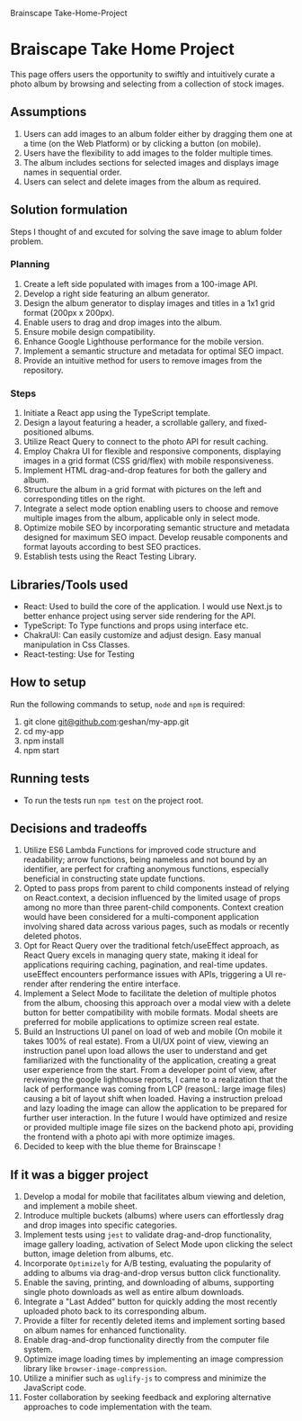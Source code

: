 Brainscape Take-Home-Project

# Braiscape Take Home Project

This page offers users the opportunity to swiftly and intuitively curate a photo album by browsing and selecting from a collection of stock images.

## Assumptions

1. Users can add images to an album folder either by dragging them one at a time (on the Web Platform) or by clicking a button (on mobile).
2. Users have the flexibility to add images to the folder multiple times.
3. The album includes sections for selected images and displays image names in sequential order.
4. Users can select and delete images from the album as required.

## Solution formulation

Steps I thought of and excuted for solving the save image to ablum folder problem.

### Planning

1. Create a left side populated with images from a 100-image API.
2. Develop a right side featuring an album generator.
3. Design the album generator to display images and titles in a 1x1 grid format (200px x 200px).
4. Enable users to drag and drop images into the album.
5. Ensure mobile design compatibility.
6. Enhance Google Lighthouse performance for the mobile version.
7. Implement a semantic structure and metadata for optimal SEO impact.
8. Provide an intuitive method for users to remove images from the repository.

### Steps

1. Initiate a React app using the TypeScript template.
2. Design a layout featuring a header, a scrollable gallery, and fixed-positioned albums.
3. Utilize React Query to connect to the photo API for result caching.
4. Employ Chakra UI for flexible and responsive components, displaying images in a grid format (CSS grid/flex) with mobile responsiveness.
5. Implement HTML drag-and-drop features for both the gallery and album.
6. Structure the album in a grid format with pictures on the left and corresponding titles on the right.
7. Integrate a select mode option enabling users to choose and remove multiple images from the album, applicable only in select mode.
8. Optimize mobile SEO by incorporating semantic structure and metadata designed for maximum SEO impact. Develop reusable components and format layouts according to best SEO practices.
9. Establish tests using the React Testing Library.


## Libraries/Tools used

* React: Used to build the core of the application. I would use Next.js to better enhance project using server side rendering for the API.
* TypeScript: To Type functions and props using interface etc.
* ChakraUI: Can easily customize and adjust design. Easy manual manipulation in Css Classes.
* React-testing: Use for Testing

## How to setup

Run the following commands to setup, `node` and `npm` is required:

1) git clone git@github.com:geshan/my-app.git
2) cd my-app
3) npm install
4) npm start 

## Running tests

* To run the tests run `npm test` on the project root.

## Decisions and tradeoffs

1) Utilize ES6 Lambda Functions for improved code structure and readability; arrow functions, being nameless and not bound by an identifier, are perfect for crafting anonymous functions, especially beneficial in constructing state update functions.
2) Opted to pass props from parent to child components instead of relying on React.context, a decision influenced by the limited usage of props among no more than three parent-child components. Context creation would have been considered for a multi-component application involving shared data across various pages, such as modals or recently deleted photos.
3) Opt for React Query over the traditional fetch/useEffect approach, as React Query excels in managing query state, making it ideal for applications requiring caching, pagination, and real-time updates. useEffect encounters performance issues with APIs, triggering a UI re-render after rendering the entire interface.
4) Implement a Select Mode to facilitate the deletion of multiple photos from the album, choosing this approach over a modal view with a delete button for better compatibility with mobile formats. Modal sheets are preferred for mobile applications to optimize screen real estate.
5) Build an Instructions UI panel on load of web and mobile (On mobile it takes 100% of real estate). From a UI/UX point of view, viewing an instruction panel upon load allows the user to understand and get familiarized with the functionality of the application, creating a great user experience from the start. From a developer point of view, after reviewing the google lighthouse reports, I came to a realization that the lack of performance was coming from LCP (reasonL: large image files) causing a bit of layout shift when loaded. Having a instruction preload and lazy loading the image can allow the application to be prepared for further user interaction. In the future I would have optimized and resize or provided multiple image file sizes on the backend photo api, providing the frontend with a photo api with more optimize images.
6) Decided to keep with the blue theme for Brainscape !

## If it was a bigger project

1) Develop a modal for mobile that facilitates album viewing and deletion, and implement a mobile sheet.
2) Introduce multiple buckets (albums) where users can effortlessly drag and drop images into specific categories.
3) Implement tests using `jest` to validate drag-and-drop functionality, image gallery loading, activation of Select Mode upon clicking the select button, image deletion from albums, etc.
4) Incorporate `Optimizely` for A/B testing, evaluating the popularity of adding to albums via drag-and-drop versus button click functionality.
5) Enable the saving, printing, and downloading of albums, supporting single photo downloads as well as entire album downloads.
6) Integrate a "Last Added" button for quickly adding the most recently uploaded photo back to its corresponding album.
7) Provide a filter for recently deleted items and implement sorting based on album names for enhanced functionality.
8) Enable drag-and-drop functionality directly from the computer file system.
9) Optimize image loading times by implementing an image compression library like `browser-image-compression`.
10) Utilize a minifier such as `uglify-js` to compress and minimize the JavaScript code.
11) Foster collaboration by seeking feedback and exploring alternative approaches to code implementation with the team.

